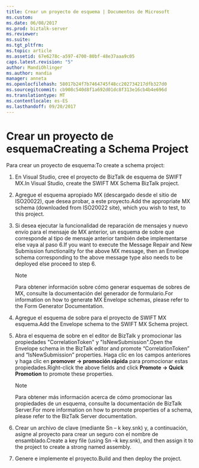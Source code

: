 ```yaml
---
title: Crear un proyecto de esquema | Documentos de Microsoft
ms.custom: 
ms.date: 06/08/2017
ms.prod: biztalk-server
ms.reviewer: 
ms.suite: 
ms.tgt_pltfrm: 
ms.topic: article
ms.assetid: 67e6278c-a597-4700-80bf-48e37aaa9c05
caps.latest.revision: "5"
author: MandiOhlinger
ms.author: mandia
manager: anneta
ms.openlocfilehash: 58017b24f7b7464745f48cc202734217dfb327d0
ms.sourcegitcommit: cb908c540d8f1a692d01dc8f313e16cb4b4e696d
ms.translationtype: MT
ms.contentlocale: es-ES
ms.lasthandoff: 09/20/2017
---
```

# <a name="creating-a-schema-project"></a><span data-ttu-id="27df0-102">Crear un proyecto de esquema</span><span class="sxs-lookup"><span data-stu-id="27df0-102">Creating a Schema Project</span></span>
<span data-ttu-id="27df0-103">Para crear un proyecto de esquema:</span><span class="sxs-lookup"><span data-stu-id="27df0-103">To create a schema project:</span></span>  
  
1.  <span data-ttu-id="27df0-104">En Visual Studio, cree el proyecto de BizTalk de esquema de SWIFT MX.</span><span class="sxs-lookup"><span data-stu-id="27df0-104">In Visual Studio, create the SWIFT MX Schema BizTalk project.</span></span>  
  
2.  <span data-ttu-id="27df0-105">Agregue el esquema apropiado MX (descargado desde el sitio de ISO20022), que desea probar, a este proyecto.</span><span class="sxs-lookup"><span data-stu-id="27df0-105">Add the appropriate MX schema (downloaded from ISO20022 site), which you wish to test, to this project.</span></span>  
  
3.  <span data-ttu-id="27df0-106">Si desea ejecutar la funcionalidad de reparación de mensajes y nuevo envío para el mensaje de MX anterior, un esquema de sobre que corresponde al tipo de mensaje anterior también debe implementarse else vaya al paso 6.</span><span class="sxs-lookup"><span data-stu-id="27df0-106">If you want to execute the Message Repair and New Submission functionality for the above MX message, then an Envelope schema corresponding to the above message type also needs to be deployed else proceed to step 6.</span></span>  
  
    > [!NOTE]
    >  <span data-ttu-id="27df0-107">Para obtener información sobre cómo generar esquemas de sobres de MX, consulte la documentación del generador de formulario.</span><span class="sxs-lookup"><span data-stu-id="27df0-107">For information on how to generate MX Envelope schemas, please refer to the Form Generator Documentation.</span></span>  
  
4.  <span data-ttu-id="27df0-108">Agregue el esquema de sobre para el proyecto de SWIFT MX esquema.</span><span class="sxs-lookup"><span data-stu-id="27df0-108">Add the Envelope schema to the SWIFT MX Schema project.</span></span>  
  
5.  <span data-ttu-id="27df0-109">Abra el esquema de sobre en el editor de BizTalk y promocionar las propiedades "CorrelationToken" y "IsNewSubmission".</span><span class="sxs-lookup"><span data-stu-id="27df0-109">Open the Envelope schema in the BizTalk editor and promote “CorrelationToken” and “IsNewSubmission” properties.</span></span> <span data-ttu-id="27df0-110">Haga clic en los campos anteriores y haga clic en **promover -> promoción rápida** para promocionar estas propiedades.</span><span class="sxs-lookup"><span data-stu-id="27df0-110">Right-click the above fields and click **Promote -> Quick Promotion** to promote these properties.</span></span>  
  
    > [!NOTE]
    >  <span data-ttu-id="27df0-111">Para obtener más información acerca de cómo promocionar las propiedades de un esquema, consulte la documentación de BizTalk Server.</span><span class="sxs-lookup"><span data-stu-id="27df0-111">For more information on how to promote properties of a schema, please refer to the BizTalk Server documentation.</span></span>  
  
6.  <span data-ttu-id="27df0-112">Crear un archivo de clave (mediante Sn – k key.snk) y, a continuación, asigne al proyecto para crear un seguro con el nombre de ensamblado.</span><span class="sxs-lookup"><span data-stu-id="27df0-112">Create a key file (using Sn –k key.snk), and then assign it to the project to create a strong named assembly.</span></span>  
  
7.  <span data-ttu-id="27df0-113">Genere e implemente el proyecto.</span><span class="sxs-lookup"><span data-stu-id="27df0-113">Build and then deploy the project.</span></span>